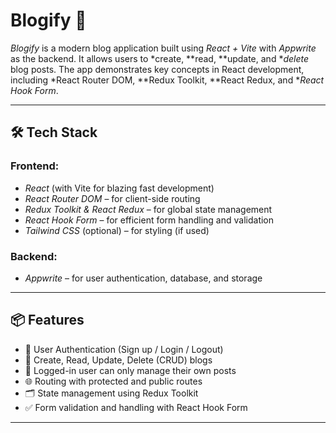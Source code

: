 # Blogify 📝

*Blogify* is a modern blog application built using *React + Vite* with *Appwrite* as the backend. It allows users to *create, **read, **update, and **delete* blog posts. The app demonstrates key concepts in React development, including *React Router DOM, **Redux Toolkit, **React Redux, and **React Hook Form*.

---

## 🛠 Tech Stack

### Frontend:
- *React* (with Vite for blazing fast development)
- *React Router DOM* – for client-side routing
- *Redux Toolkit & React Redux* – for global state management
- *React Hook Form* – for efficient form handling and validation
- *Tailwind CSS* (optional) – for styling (if used)

### Backend:
- *Appwrite* – for user authentication, database, and storage

---

## 📦 Features

- 🔐 User Authentication (Sign up / Login / Logout)
- 📝 Create, Read, Update, Delete (CRUD) blogs
- 👤 Logged-in user can only manage their own posts
- 🌐 Routing with protected and public routes
- 🗂 State management using Redux Toolkit
- ✅ Form validation and handling with React Hook Form

---